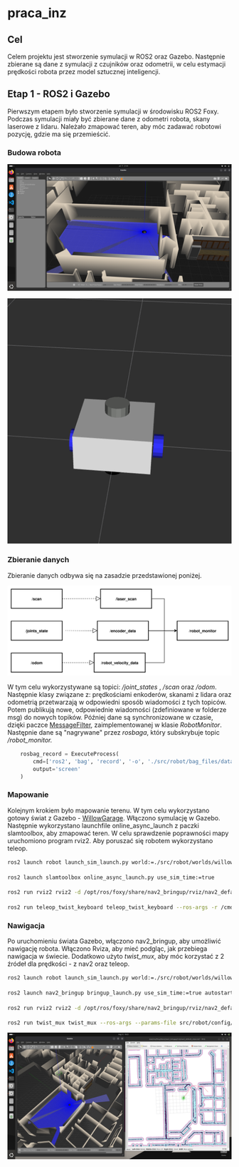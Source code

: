 # praca_inz

## Cel

Celem projektu jest stworzenie symulacji w ROS2 oraz Gazebo. Następnie zbierane są dane z symulacji z czujników oraz odometrii, w celu estymacji prędkości robota przez model sztucznej inteligencji.

## Etap 1 - ROS2 i Gazebo

Pierwszym etapem było stworzenie symulacji w środowisku ROS2 Foxy. Podczas symulacji miały być zbierane dane z odometri robota, skany laserowe z lidaru. Należało zmapować teren, aby móc zadawać robotowi pozycję, gdzie ma się przemieścić.

### Budowa robota

<div class="grid" markdown>

![Image title](res/robot_in_the_world.png)

![Image title](res/robot_view.png)

</div>

### Zbieranie danych

Zbieranie danych odbywa się na zasadzie przedstawionej poniżej.

![Alt text](res/topics.png)

W tym celu wykorzystywane są topici:  */joint_states* ,  */scan*  oraz */odom*. Następnie klasy związane z: prędkościami enkoderów, skanami z lidara oraz odometrią przetwarzają w odpowiedni sposób wiadomości z tych topiców. Potem publikują nowe, odpowiednie wiadomości (zdefiniowane w folderze msg) do nowych topików. Później dane są synchronizowane w czasie, dzięki paczce [MessageFilter](https://docs.ros.org/en/rolling/p/message_filters/), zaimplementowanej w klasie *RobotMonitor*. Następnie dane są "nagrywane" przez *rosbaga*, który subskrybuje topic */robot_monitor.*

```python
    rosbag_record = ExecuteProcess(
        cmd=['ros2', 'bag', 'record', '-o', './src/robot/bag_files/data1', '/robot_monitor'],
        output='screen'
    )
```

### Mapowanie

Kolejnym krokiem było mapowanie terenu. W tym celu wykorzystano gotowy świat z Gazebo - [WillowGarage](https://github.com/arpg/Gazebo/blob/master/worlds/willowgarage.world). Włączono symulację w Gazebo. Następnie wykorzystano launchfile online_async_launch z paczki slamtoolbox, aby zmapować teren. W celu sprawdzenie poprawności mapy uruchomiono program rviz2. Aby poruszać się robotem wykorzystano teleop.

```bash
ros2 launch robot launch_sim_launch.py world:=./src/robot/worlds/willowgarage.world

ros2 launch slamtoolbox online_async_launch.py use_sim_time:=true

ros2 run rviz2 rviz2 -d /opt/ros/foxy/share/nav2_bringup/rviz/nav2_default_view.rviz 

ros2 run teleop_twist_keyboard teleop_twist_keyboard --ros-args -r /cmd_vel:=/diff_controller/cmd_vel_unstamped
```

### Nawigacja

Po uruchomieniu świata Gazebo, włączono nav2_bringup, aby umożliwić nawigację robota. Włączono Rviza, aby mieć podgląc, jak przebiega nawigacja w świecie. Dodatkowo użyto *twist_mux*, aby móc korzystać z 2 źródeł dla prędkości - z nav2 oraz teleop.

```bash
ros2 launch robot launch_sim_launch.py world:=./src/robot/worlds/willowgarage.world

ros2 launch nav2_bringup bringup_launch.py use_sim_time:=true autostart:=true map:=map_save2.yaml

ros2 run rviz2 rviz2 -d /opt/ros/foxy/share/nav2_bringup/rviz/nav2_default_view.rviz 

ros2 run twist_mux twist_mux --ros-args --params-file src/robot/config/twist_mux.yaml -r cmd_vel_out:=diff_controller/cmd_vel_unstamped
```

![Alt text](res/navigation.png)